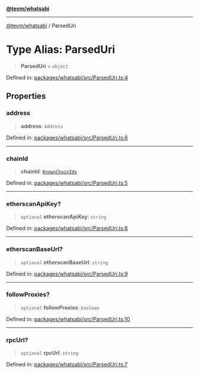 [**@tevm/whatsabi**](../README.md)

***

[@tevm/whatsabi](../globals.md) / ParsedUri

# Type Alias: ParsedUri

> **ParsedUri** = `object`

Defined in: [packages/whatsabi/src/ParsedUri.ts:4](https://github.com/evmts/compiler/blob/main/packages/whatsabi/src/ParsedUri.ts#L4)

## Properties

### address

> **address**: `Address`

Defined in: [packages/whatsabi/src/ParsedUri.ts:6](https://github.com/evmts/compiler/blob/main/packages/whatsabi/src/ParsedUri.ts#L6)

***

### chainId

> **chainId**: [`KnownChainIds`](KnownChainIds.md)

Defined in: [packages/whatsabi/src/ParsedUri.ts:5](https://github.com/evmts/compiler/blob/main/packages/whatsabi/src/ParsedUri.ts#L5)

***

### etherscanApiKey?

> `optional` **etherscanApiKey**: `string`

Defined in: [packages/whatsabi/src/ParsedUri.ts:8](https://github.com/evmts/compiler/blob/main/packages/whatsabi/src/ParsedUri.ts#L8)

***

### etherscanBaseUrl?

> `optional` **etherscanBaseUrl**: `string`

Defined in: [packages/whatsabi/src/ParsedUri.ts:9](https://github.com/evmts/compiler/blob/main/packages/whatsabi/src/ParsedUri.ts#L9)

***

### followProxies?

> `optional` **followProxies**: `boolean`

Defined in: [packages/whatsabi/src/ParsedUri.ts:10](https://github.com/evmts/compiler/blob/main/packages/whatsabi/src/ParsedUri.ts#L10)

***

### rpcUrl?

> `optional` **rpcUrl**: `string`

Defined in: [packages/whatsabi/src/ParsedUri.ts:7](https://github.com/evmts/compiler/blob/main/packages/whatsabi/src/ParsedUri.ts#L7)
